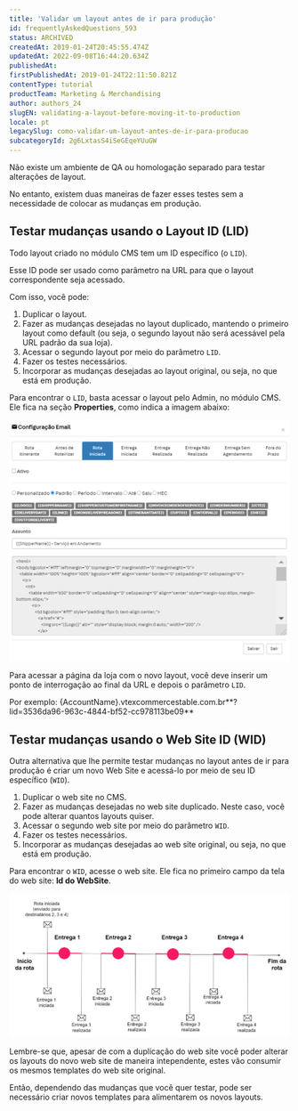 ```yaml
---
title: 'Validar um layout antes de ir para produção'
id: frequentlyAskedQuestions_593
status: ARCHIVED
createdAt: 2019-01-24T20:45:55.474Z
updatedAt: 2022-09-08T16:44:20.634Z
publishedAt: 
firstPublishedAt: 2019-01-24T22:11:50.821Z
contentType: tutorial
productTeam: Marketing & Merchandising
author: authors_24
slugEN: validating-a-layout-before-moving-it-to-production
locale: pt
legacySlug: como-validar-um-layout-antes-de-ir-para-producao
subcategoryId: 2g6LxtasS4iSeGEqeYUuGW
---
```


Não existe um ambiente de QA ou homologação separado para testar alterações de layout.

No entanto, existem duas maneiras de fazer esses testes sem a necessidade de colocar as mudanças em produção.

## Testar mudanças usando o Layout ID (LID)

Todo layout criado no módulo CMS tem um ID específico (o `LID`).

Esse ID pode ser usado como parâmetro na URL para que o layout correspondente seja acessado.

Com isso, você pode:
1. Duplicar o layout.
2. Fazer as mudanças desejadas no layout duplicado, mantendo o primeiro layout como default (ou seja, o segundo layout não será acessável pela URL padrão da sua loja).
3. Acessar o segundo layout por meio do parâmetro `LID`.
4. Fazer os testes necessários.
5. Incorporar as mudanças desejadas ao layout original, ou seja, no que está em produção. 

Para encontrar o `LID`, basta acessar o layout pelo Admin, no módulo CMS. Ele fica na seção __Properties__, como indica a imagem abaixo:

![lid](https://raw.githubusercontent.com/vtexdocs/help-center-content/refs/heads/main/_1.png)

Para acessar a página da loja com o novo layout, você deve inserir um ponto de interrogação ao final da URL e depois o parâmetro `LID`.

Por exemplo: 
{AccountName}.vtexcommercestable.com.br**?lid=3536da96-963c-4844-bf52-cc978113be09**

## Testar mudanças usando o Web Site ID (WID)

Outra alternativa que lhe permite testar mudanças no layout antes de ir para produção é criar um novo Web Site e acessá-lo por meio de seu ID específico (`WID`).

1. Duplicar o web site no CMS.
2. Fazer as mudanças desejadas no web site duplicado. Neste caso, você pode alterar quantos layouts quiser.
3. Acessar o segundo web site por meio do parâmetro `WID`.
4. Fazer os testes necessários.
5. Incorporar as mudanças desejadas ao web site original, ou seja, no que está em produção.

Para encontrar o `WID`, acesse o web site. Ele fica no primeiro campo da tela do web site: __Id do WebSite__.

![wid](https://raw.githubusercontent.com/vtexdocs/help-center-content/refs/heads/main/_2.png)

Lembre-se que, apesar de com a duplicação do web site você poder alterar os layouts do novo web site de maneira intependente, estes vão consumir os mesmos templates do web site original. 

Então, dependendo das mudanças que você quer testar, pode ser necessário criar novos templates para alimentarem os novos layouts. 
